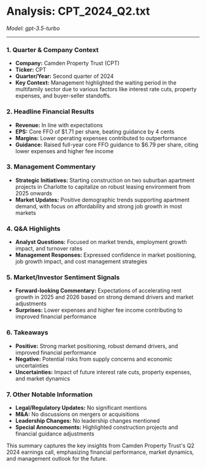 # Analysis: CPT_2024_Q2.txt

*Model: gpt-3.5-turbo*

---

### 1. Quarter & Company Context
- **Company:** Camden Property Trust (CPT)
- **Ticker:** CPT
- **Quarter/Year:** Second quarter of 2024
- **Key Context:** Management highlighted the waiting period in the multifamily sector due to various factors like interest rate cuts, property expenses, and buyer-seller standoffs.

### 2. Headline Financial Results
- **Revenue:** In line with expectations
- **EPS:** Core FFO of $1.71 per share, beating guidance by 4 cents
- **Margins:** Lower operating expenses contributed to outperformance
- **Guidance:** Raised full-year core FFO guidance to $6.79 per share, citing lower expenses and higher fee income

### 3. Management Commentary
- **Strategic Initiatives:** Starting construction on two suburban apartment projects in Charlotte to capitalize on robust leasing environment from 2025 onwards
- **Market Updates:** Positive demographic trends supporting apartment demand, with focus on affordability and strong job growth in most markets

### 4. Q&A Highlights
- **Analyst Questions:** Focused on market trends, employment growth impact, and turnover rates
- **Management Responses:** Expressed confidence in market positioning, job growth impact, and cost management strategies

### 5. Market/Investor Sentiment Signals
- **Forward-looking Commentary:** Expectations of accelerating rent growth in 2025 and 2026 based on strong demand drivers and market adjustments
- **Surprises:** Lower expenses and higher fee income contributing to improved financial performance

### 6. Takeaways
- **Positive:** Strong market positioning, robust demand drivers, and improved financial performance
- **Negative:** Potential risks from supply concerns and economic uncertainties
- **Uncertainties:** Impact of future interest rate cuts, property expenses, and market dynamics

### 7. Other Notable Information
- **Legal/Regulatory Updates:** No significant mentions
- **M&A:** No discussions on mergers or acquisitions
- **Leadership Changes:** No leadership changes mentioned
- **Special Announcements:** Highlighted construction projects and financial guidance adjustments

This summary captures the key insights from Camden Property Trust's Q2 2024 earnings call, emphasizing financial performance, market dynamics, and management outlook for the future.